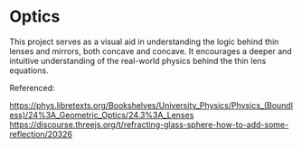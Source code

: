 # Optics

This project serves as a visual aid in understanding the logic behind thin lenses and mirrors, both concave and concave. It encourages a deeper and intuitive understanding of the real-world physics behind the thin lens equations.

Referenced:

https://phys.libretexts.org/Bookshelves/University_Physics/Physics_(Boundless)/24%3A_Geometric_Optics/24.3%3A_Lenses
https://discourse.threejs.org/t/refracting-glass-sphere-how-to-add-some-reflection/20326